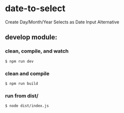 # date-to-select
Create Day/Month/Year Selects as Date Input Alternative

## develop module:

### clean, compile, and watch

`$ npm run dev`

### clean and compile

`$ npm run build`

### run from dist/

`$ node dist/index.js`

